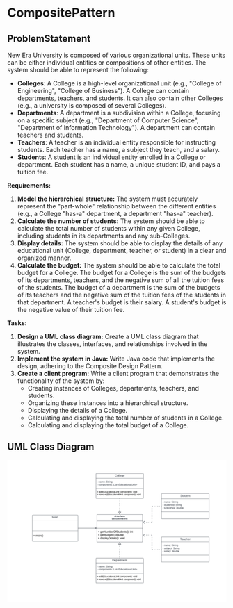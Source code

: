 # CompositePattern
## ProblemStatement
New Era University is composed of various organizational units. These units can be either individual entities or compositions of other entities. The system should be able to represent the following:  
* **Colleges**: A College is a high-level organizational unit (e.g., "College of Engineering", "College of Business"). A College can contain departments, teachers, and students. It can also contain other Colleges (e.g., a university is composed of several Colleges).  
* **Departments**: A department is a subdivision within a College, focusing on a specific subject (e.g., "Department of Computer Science", "Department of Information Technology"). A department can contain teachers and students.  
* **Teachers**: A teacher is an individual entity responsible for instructing students. Each teacher has a name, a subject they teach, and a salary.  
* **Students**: A student is an individual entity enrolled in a College or department. Each student has a name, a unique student ID, and pays a tuition fee.  

**Requirements:**  
1. **Model the hierarchical structure:** The system must accurately represent the "part-whole" relationship between the different entities (e.g., a College "has-a" department, a department "has-a" teacher).  
2. **Calculate the number of students:** The system should be able to calculate the total number of students within any given College, including students in its departments and any sub-Colleges.
3. **Display details:** The system should be able to display the details of any educational unit (College, department, teacher, or student) in a clear and organized manner.
4. **Calculate the budget:** The system should be able to calculate the total budget for a College. The budget for a College is the sum of the budgets of its departments, teachers, and the negative sum of all the tuition fees of the students. The budget of a department is the sum of the budgets of its teachers and the negative sum of the tuition fees of the students in that department. A teacher's budget is their salary. A student's budget is the negative value of their tuition fee.

**Tasks:**  
1. **Design a UML class diagram:** Create a UML class diagram that illustrates the classes, interfaces, and relationships involved in the system.
2. **Implement the system in Java:** Write Java code that implements the design, adhering to the Composite Design Pattern.
3. **Create a client program:** Write a client program that demonstrates the functionality of the system by:
    * Creating instances of Colleges, departments, teachers, and students.
    * Organizing these instances into a hierarchical structure.
    * Displaying the details of a College.
    * Calculating and displaying the total number of students in a College.
    * Calculating and displaying the total budget of a College.

## UML Class Diagram
![alt text](CompositePatternUML.png)